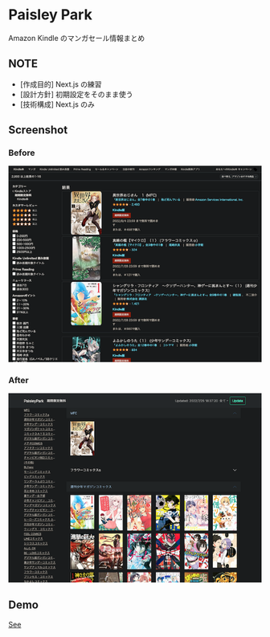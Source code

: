 # Paisley Park

Amazon Kindle のマンガセール情報まとめ

## NOTE

- [作成目的] Next.js の練習
- [設計方針] 初期設定をそのまま使う
- [技術構成] Next.js のみ

## Screenshot

### Before

![Before](/readme/before.png)

### After

![After](/readme/after.png)

## Demo

[See](https://paisleypark.herokuapp.com/)
